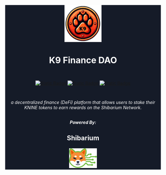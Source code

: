 <div align="center" style="background-color: #151b28; color: #ffffff">
  <a href="https://k9finance.com">
    <img src="https://github.com/K9Finance/.github/raw/master/profile/img/logo_transparent.png" width="120px" alt="K9 DAO Logo"/>
  </a>
  <br/>

  <h1><strong> K9 Finance DAO </strong></h1>


  <br/>

[![Static Badge](https://img.shields.io/badge/Visit-Official%20Website?style=for-the-badge&logo=googlechrome&logoColor=%23ffffff&label=Official%20Website&color=%23F52A00)](https://k9finance.com)
[![Static Badge](https://img.shields.io/badge/%40K9Finance-%40K9Finance?style=for-the-badge&logo=X&logoColor=%23ffffff&label=Follow&color=%2344cc11)](https://twitter.com/K9finance)
[![Static Badge](https://img.shields.io/badge/K9_Finance_Official-K9_Finance_Official?style=for-the-badge&logo=telegram&logoColor=%23ffffff&label=Join&color=%230088cc)](https://t.me/k9finance)

  <br/>
  
<i>a decentralized finance (DeFi) platform that allows users to stake their KNINE tokens to earn rewards on the Shibarium Network.</i>
  <br/>
  <br/>

  <div align="center" >
 <strong> <i> Powered By: </i></strong>
      <h2> 
        <p><strong>Shibarium</strong></p>
    <img src="https://github.com/K9Finance/.github/raw/master/profile/img/Shibarium Logo.png" height="64px" alt="Shibarium Logo"/>
        <h2>
  </div>

</div>
